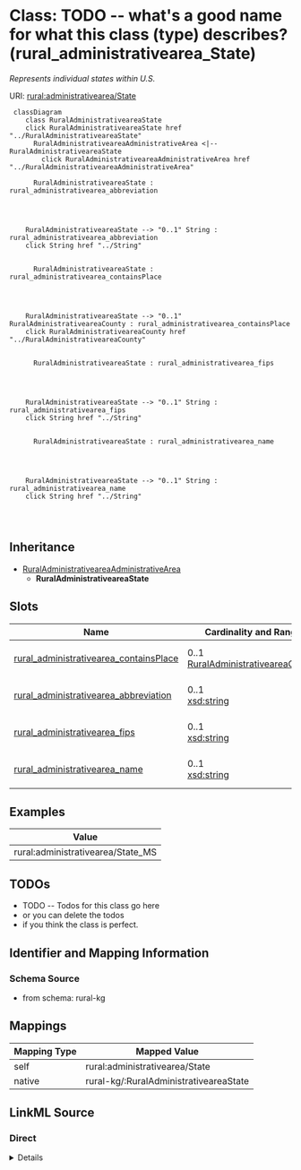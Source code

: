 

# Class: TODO -- what's a good name for what this class (type) describes? (rural_administrativearea_State)


_Represents individual states within U.S._





URI: [rural:administrativearea/State](http://sail.ua.edu/ruralkg/administrativearea/State)






```mermaid
 classDiagram
    class RuralAdministrativeareaState
    click RuralAdministrativeareaState href "../RuralAdministrativeareaState"
      RuralAdministrativeareaAdministrativeArea <|-- RuralAdministrativeareaState
        click RuralAdministrativeareaAdministrativeArea href "../RuralAdministrativeareaAdministrativeArea"
      
      RuralAdministrativeareaState : rural_administrativearea_abbreviation
        
          
    
    
    RuralAdministrativeareaState --> "0..1" String : rural_administrativearea_abbreviation
    click String href "../String"

        
      RuralAdministrativeareaState : rural_administrativearea_containsPlace
        
          
    
    
    RuralAdministrativeareaState --> "0..1" RuralAdministrativeareaCounty : rural_administrativearea_containsPlace
    click RuralAdministrativeareaCounty href "../RuralAdministrativeareaCounty"

        
      RuralAdministrativeareaState : rural_administrativearea_fips
        
          
    
    
    RuralAdministrativeareaState --> "0..1" String : rural_administrativearea_fips
    click String href "../String"

        
      RuralAdministrativeareaState : rural_administrativearea_name
        
          
    
    
    RuralAdministrativeareaState --> "0..1" String : rural_administrativearea_name
    click String href "../String"

        
      
```





## Inheritance
* [RuralAdministrativeareaAdministrativeArea](../classes/RuralAdministrativeareaAdministrativeArea.md)
    * **RuralAdministrativeareaState**



## Slots

| Name | Cardinality and Range | Description | Inheritance |
| ---  | --- | --- | --- |
| [rural_administrativearea_containsPlace](../slots/rural_administrativearea_containsPlace.md) | 0..1 <br/> [RuralAdministrativeareaCounty](../classes/RuralAdministrativeareaCounty.md) | No slot description provided | direct |
| [rural_administrativearea_abbreviation](../slots/rural_administrativearea_abbreviation.md) | 0..1 <br/> [xsd:string](http://www.w3.org/2001/XMLSchema#string) | No slot description provided | direct |
| [rural_administrativearea_fips](../slots/rural_administrativearea_fips.md) | 0..1 <br/> [xsd:string](http://www.w3.org/2001/XMLSchema#string) | No slot description provided | direct |
| [rural_administrativearea_name](../slots/rural_administrativearea_name.md) | 0..1 <br/> [xsd:string](http://www.w3.org/2001/XMLSchema#string) | No slot description provided | direct |










## Examples

| Value |
| --- |
| rural:administrativearea/State_MS |


## TODOs

* TODO -- Todos for this class go here
* or you can delete the todos
* if you think the class is perfect.

## Identifier and Mapping Information







### Schema Source


* from schema: rural-kg




## Mappings

| Mapping Type | Mapped Value |
| ---  | ---  |
| self | rural:administrativearea/State |
| native | rural-kg/:RuralAdministrativeareaState |







## LinkML Source

<!-- TODO: investigate https://stackoverflow.com/questions/37606292/how-to-create-tabbed-code-blocks-in-mkdocs-or-sphinx -->

### Direct

<details>
```yaml
name: rural_administrativearea_State
description: Represents individual states within U.S.
title: TODO -- what's a good name for what this class (type) describes?
todos:
- TODO -- Todos for this class go here
- or you can delete the todos
- if you think the class is perfect.
notes:
- There are 56 instances of this class.
examples:
- value: rural:administrativearea/State_MS
from_schema: rural-kg
rank: 1000
is_a: rural_administrativearea_AdministrativeArea
slots:
- rural_administrativearea_containsPlace
- rural_administrativearea_abbreviation
- rural_administrativearea_fips
- rural_administrativearea_name
class_uri: rural:administrativearea/State

```
</details>

### Induced

<details>
```yaml
name: rural_administrativearea_State
description: Represents individual states within U.S.
title: TODO -- what's a good name for what this class (type) describes?
todos:
- TODO -- Todos for this class go here
- or you can delete the todos
- if you think the class is perfect.
notes:
- There are 56 instances of this class.
examples:
- value: rural:administrativearea/State_MS
from_schema: rural-kg
rank: 1000
is_a: rural_administrativearea_AdministrativeArea
attributes:
  rural_administrativearea_containsPlace:
    name: rural_administrativearea_containsPlace
    description: No slot description provided
    todos:
    - TODO -- Todos for this slot go here
    - or you can delete the todos
    - if you think the class is perfect.
    comments:
    - 3253 occurrences with subject type rural_administrativearea_State and object
      type rural_administrativearea_County.
    examples:
    - value: rural:administrativearea/State_TX rural:administrativearea/containsPlace
        rural:administrativearea/County_48021
    from_schema: rural-kg
    rank: 1000
    slot_uri: rural:administrativearea/containsPlace
    alias: rural_administrativearea_containsPlace
    owner: rural_administrativearea_State
    domain_of:
    - rural_administrativearea_State
    range: rural_administrativearea_County
  rural_administrativearea_abbreviation:
    name: rural_administrativearea_abbreviation
    description: No slot description provided
    todos:
    - TODO -- Todos for this slot go here
    - or you can delete the todos
    - if you think the class is perfect.
    comments:
    - 56 occurrences with subject type rural_administrativearea_State and object type
      string.
    examples:
    - value: rural:administrativearea/State_MN rural:administrativearea/abbreviation
        MN
    from_schema: rural-kg
    rank: 1000
    slot_uri: rural:administrativearea/abbreviation
    alias: rural_administrativearea_abbreviation
    owner: rural_administrativearea_State
    domain_of:
    - rural_administrativearea_State
    range: string
  rural_administrativearea_fips:
    name: rural_administrativearea_fips
    description: No slot description provided
    todos:
    - TODO -- Todos for this slot go here
    - or you can delete the todos
    - if you think the class is perfect.
    comments:
    - 3253 occurrences with subject type rural_administrativearea_County and object
      type string.
    - 56 occurrences with subject type rural_administrativearea_State and object type
      string.
    examples:
    - value: rural:administrativearea/County_48409 rural:administrativearea/fips 48409
    - value: rural:administrativearea/State_UT rural:administrativearea/fips 49
    from_schema: rural-kg
    rank: 1000
    slot_uri: rural:administrativearea/fips
    alias: rural_administrativearea_fips
    owner: rural_administrativearea_State
    domain_of:
    - rural_administrativearea_County
    - rural_administrativearea_State
    range: string
  rural_administrativearea_name:
    name: rural_administrativearea_name
    description: No slot description provided
    todos:
    - TODO -- Todos for this slot go here
    - or you can delete the todos
    - if you think the class is perfect.
    comments:
    - 31120 occurrences with subject type rural_administrativearea_City and object
      type string.
    - 3253 occurrences with subject type rural_administrativearea_County and object
      type string.
    - 56 occurrences with subject type rural_administrativearea_State and object type
      string.
    examples:
    - value: rural:administrativearea/City_1840007332 rural:administrativearea/name
        Greenwood
    - value: rural:administrativearea/County_54083 rural:administrativearea/name Randolph
    - value: rural:administrativearea/State_CO rural:administrativearea/name Colorado
    from_schema: rural-kg
    rank: 1000
    slot_uri: rural:administrativearea/name
    alias: rural_administrativearea_name
    owner: rural_administrativearea_State
    domain_of:
    - rural_administrativearea_City
    - rural_administrativearea_County
    - rural_administrativearea_State
    range: string
class_uri: rural:administrativearea/State

```
</details>